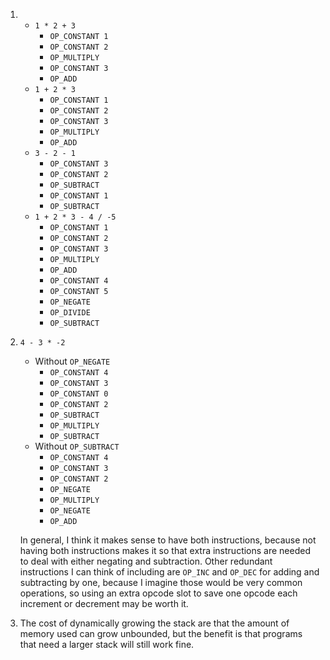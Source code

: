 1.
    - `1 * 2 + 3`
        - `OP_CONSTANT 1`
        - `OP_CONSTANT 2`
        - `OP_MULTIPLY`
        - `OP_CONSTANT 3`
        - `OP_ADD`
    - `1 + 2 * 3`
        - `OP_CONSTANT 1`
        - `OP_CONSTANT 2`
        - `OP_CONSTANT 3`
        - `OP_MULTIPLY`
        - `OP_ADD`
    - `3 - 2 - 1`
        - `OP_CONSTANT 3`
        - `OP_CONSTANT 2`
        - `OP_SUBTRACT`
        - `OP_CONSTANT 1`
        - `OP_SUBTRACT`
    - `1 + 2 * 3 - 4 / -5`
        - `OP_CONSTANT 1`
        - `OP_CONSTANT 2`
        - `OP_CONSTANT 3`
        - `OP_MULTIPLY`
        - `OP_ADD`
        - `OP_CONSTANT 4`
        - `OP_CONSTANT 5`
        - `OP_NEGATE`
        - `OP_DIVIDE`
        - `OP_SUBTRACT`

2. `4 - 3 * -2`
    - Without `OP_NEGATE`
        - `OP_CONSTANT 4`
        - `OP_CONSTANT 3`
        - `OP_CONSTANT 0`
        - `OP_CONSTANT 2`
        - `OP_SUBTRACT`
        - `OP_MULTIPLY`
        - `OP_SUBTRACT`
    - Without `OP_SUBTRACT`
        - `OP_CONSTANT 4`
        - `OP_CONSTANT 3`
        - `OP_CONSTANT 2`
        - `OP_NEGATE`
        - `OP_MULTIPLY`
        - `OP_NEGATE`
        - `OP_ADD`

    In general, I think it makes sense to have both instructions, because not having both instructions makes it so that extra instructions are needed to deal with either negating and subtraction.
    Other redundant instructions I can think of including are
    `OP_INC` and `OP_DEC` for adding and subtracting by one, because I imagine those would be very common operations, so using an extra opcode slot to save one opcode each increment or decrement may be worth it.
3. The cost of dynamically growing the stack are that the amount of memory used can grow unbounded, but the benefit is that programs that need a larger stack will still work fine.